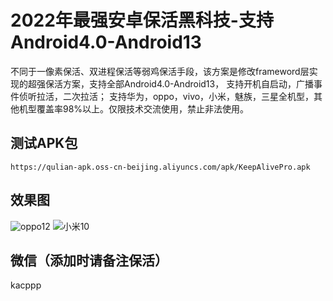 # 2022年最强安卓保活黑科技-支持Android4.0-Android13

不同于一像素保活、双进程保活等弱鸡保活手段，该方案是修改frameword层实现的超强保活方案，支持全部Android4.0-Android13， 支持开机自启动，广播事件侦听拉活，二次拉活；
支持华为，oppo，vivo，小米，魅族，三星全机型，其他机型覆盖率98%以上。仅限技术交流使用，禁止非法使用。



## 测试APK包
```
https://qulian-apk.oss-cn-beijing.aliyuncs.com/apk/KeepAlivePro.apk

```
## 效果图

![oppo12](https://qulian-apk.oss-cn-beijing.aliyuncs.com/apk/oppo.gif)
![小米10](https://qulian-apk.oss-cn-beijing.aliyuncs.com/apk/xiaomi.gif)


## 微信（添加时请备注保活）

kacppp





